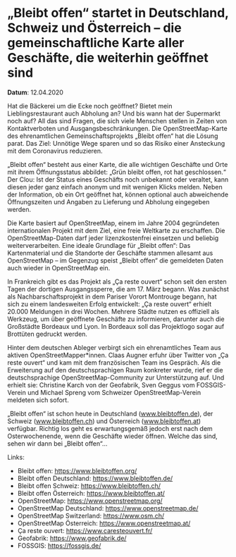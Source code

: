 # „Bleibt offen“ startet in Deutschland, Schweiz und Österreich – die gemeinschaftliche Karte aller Geschäfte, die weiterhin geöffnet sind

**Datum**: 12.04.2020

Hat die Bäckerei um die Ecke noch geöffnet? Bietet mein Lieblingsrestaurant auch Abholung an? Und bis wann hat der Supermarkt noch auf? All das sind Fragen, die sich viele Menschen stellen in Zeiten von Kontaktverboten und Ausgangsbeschränkungen. Die OpenStreetMap-Karte des ehrenamtlichen Gemeinschaftsprojekts „Bleibt offen“ hat die Lösung parat. Das Ziel: Unnötige Wege sparen und so das Risiko einer Ansteckung mit dem Coronavirus reduzieren.

„Bleibt offen“ besteht aus einer Karte, die alle wichtigen Geschäfte und Orte mit ihrem Öffnungsstatus abbildet: „Grün bleibt offen, rot hat geschlossen.“ Der Clou: Ist der Status eines Geschäfts noch unbekannt oder veraltet, kann diesen jeder ganz einfach anonym und mit wenigen Klicks melden. Neben der Information, ob ein Ort geöffnet hat, können optional auch abweichende Öffnungszeiten und Angaben zu Lieferung und Abholung eingegeben werden.

Die Karte basiert auf OpenStreetMap, einem im Jahre 2004 gegründeten internationalen Projekt mit dem Ziel, eine freie Weltkarte zu erschaffen. Die OpenStreetMap-Daten darf jeder lizenzkostenfrei einsetzen und beliebig weiterverarbeiten. Eine ideale Grundlage für „Bleibt offen“: Das Kartenmaterial und die Standorte der Geschäfte stammen allesamt aus OpenStreetMap – im Gegenzug speist „Bleibt offen“ die gemeldeten Daten auch wieder in OpenStreetMap ein.

In Frankreich gibt es das Projekt als „Ça reste ouvert“ schon seit den ersten Tagen der dortigen Ausgangssperre, die am 17. März begann. Was zunächst als Nachbarschaftsprojekt in dem Pariser Vorort Montrouge begann, hat sich zu einem landesweiten Erfolg entwickelt: „Ça reste ouvert“ erhielt 20.000 Meldungen in drei Wochen. Mehrere Städte nutzen es offiziell als Werkzeug, um über geöffnete Geschäfte zu informieren, darunter auch die Großstädte Bordeaux und Lyon. In Bordeaux soll das Projektlogo sogar auf Brottüten gedruckt werden.

Hinter dem deutschen Ableger verbirgt sich ein ehrenamtliches Team aus aktiven OpenStreetMapper\*innen. Claas Augner erfuhr über Twitter von „Ça reste ouvert“ und kam mit dem französischen Team ins Gespräch. Als die Erweiterung auf den deutschsprachigen Raum konkreter wurde, rief er die deutschsprachige OpenStreetMap-Community zur Unterstützung auf. Und erhielt sie: Christine Karch von der Geofabrik, Sven Geggus vom FOSSGIS-Verein und Michael Spreng vom Schweizer OpenStreetMap-Verein meldeten sich sofort.

„Bleibt offen“ ist schon heute in Deutschland (www.bleibtoffen.de), der Schweiz (www.bleibtoffen.ch) und Österreich (www.bleibtoffen.at) verfügbar. Richtig los geht es erwartungsgemäß jedoch erst nach dem Osterwochenende, wenn die Geschäfte wieder öffnen. Welche das sind, sehen wir dann bei „Bleibt offen“…

Links:
* Bleibt offen: https://www.bleibtoffen.org/
* Bleibt offen Deutschland: https://www.bleibtoffen.de/
* Bleibt offen Schweiz: https://www.bleibtoffen.ch/
* Bleibt offen Österreich: https://www.bleibtoffen.at/
* OpenStreetMap: https://www.openstreetmap.org/
* OpenStreetMap Deutschland: https://www.openstreetmap.de/
* OpenStreetMap Switzerland: https://www.osm.ch/
* OpenStreetMap Österreich: https://www.openstreetmap.at/
* Ça reste ouvert: https://www.caresteouvert.fr/
* Geofabrik: https://www.geofabrik.de/
* FOSSGIS: https://fossgis.de/